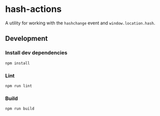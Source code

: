 # hash-actions

A utility for working with the `hashchange` event and `window.location.hash`.

## Development

### Install dev dependencies

```
npm install
```

### Lint

```
npm run lint
```

### Build

```
npm run build
```
